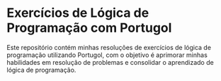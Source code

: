 
# Exercícios de Lógica de Programação com Portugol

Este repositório contém minhas resoluções de exercícios de lógica de programação utilizando Portugol, com o objetivo é aprimorar minhas habilidades em resolução de problemas e consolidar o aprendizado de lógica de programação.
